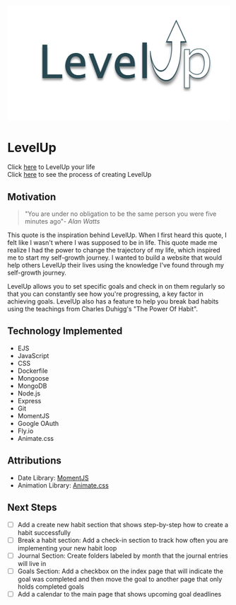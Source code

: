 ![Logo](/public/images/level-up-logo-white-background.png)
# LevelUp 
Click [here](https://andrea-level-up.fly.dev) to LevelUp your life  
Click [here](https://trello.com/b/tSRifbni/unit-2-project) to see the process of creating LevelUp

## Motivation
>"You are under no obligation to be the same person you were five minutes ago"- *Alan Watts*  

This quote is the inspiration behind LevelUp. When I first heard this quote, I felt like I wasn't where I was supposed to be in life. This quote made me realize I had the power to change the trajectory of my life, which inspired me to start my self-growth journey. I wanted to build a website that would help others LevelUp their lives using the knowledge I've found through my self-growth journey.  

LevelUp allows you to set specific goals and check in on them regularly so that you can constantly see how you're progressing, a key factor in achieving goals. LevelUp also has a feature to help you break bad habits using the teachings from Charles Duhigg's "The Power Of Habit".

## Technology Implemented
* EJS
* JavaScript
* CSS
* Dockerfile
* Mongoose
* MongoDB
* Node.js
* Express
* Git
* MomentJS
* Google OAuth
* Fly.io
* Animate.css

## Attributions 
* Date Library: [MomentJS](https://momentjs.com/)
* Animation Library: [Animate.css](https://animate.style/)

## Next Steps
- [ ] Add a create new habit section that shows step-by-step how to create a habit successfully
- [ ] Break a habit section: Add a check-in section to track how often you are implementing your new habit loop
- [ ] Journal Section: Create folders labeled by month that the journal entries will live in
- [ ] Goals Section: Add a checkbox on the index page that will indicate the goal was completed and then move the goal to another page that only holds completed goals
- [ ] Add a calendar to the main page that shows upcoming goal deadlines